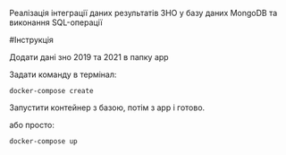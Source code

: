 Реалізація інтеграції даних результатів ЗНО у базу даних MongoDB та виконання SQL-операції

#Інструкція

Додати дані зно 2019 та 2021 в папку app

Задати команду в термінал:
```bach
docker-compose create
```
Запустити контейнер з базою, потім з app і готово.

або просто:
```bach
docker-compose up
```
